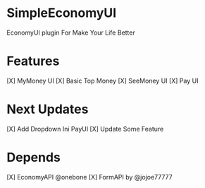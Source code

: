 # SimpleEconomyUI
EconomyUI plugin For Make Your Life Better

# Features

[X] MyMoney UI
[X] Basic Top Money
[X] SeeMoney UI
[X] Pay UI

# Next Updates 

[X] Add Dropdown Ini PayUI
[X] Update Some Feature 

# Depends

[X] EconomyAPI @onebone
[X] FormAPI by @jojoe77777
